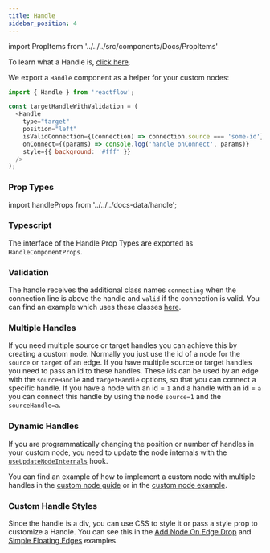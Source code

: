 ```yaml
---
title: Handle
sidebar_position: 4
---
```


import PropItems from '../../../src/components/Docs/PropItems'

To learn what a Handle is, [click here](/docs/overview/terms-and-definitions/#handles).

We export a `Handle` component as a helper for your custom nodes:

```js
import { Handle } from 'reactflow';

const targetHandleWithValidation = (
  <Handle
    type="target"
    position="left"
    isValidConnection={(connection) => connection.source === 'some-id'}
    onConnect={(params) => console.log('handle onConnect', params)}
    style={{ background: '#fff' }}
  />
);
```

### Prop Types

import handleProps from '../../../docs-data/handle';

<PropItems props={handleProps} />

<div style={{ marginBottom: 20 }} />

### Typescript

The interface of the Handle Prop Types are exported as `HandleComponentProps`.

### Validation

The handle receives the additional class names `connecting` when the connection line is above the handle and `valid` if the connection is valid. You can find an example which uses these classes [here](/docs/examples/interaction/validation/).

### Multiple Handles

If you need multiple source or target handles you can achieve this by creating a custom node. Normally you just use the id of a node for the `source` or `target` of an edge. If you have multiple source or target handles you need to pass an id to these handles. These ids can be used by an edge with the `sourceHandle` and `targetHandle` options, so that you can connect a specific handle. If you have a node with an id = `1` and a handle with an id = `a` you can connect this handle by using the node `source=1` and the `sourceHandle=a`.

### Dynamic Handles

If you are programmatically changing the position or number of handles in your custom node, you need to update the node internals with the [`useUpdateNodeInternals`](/docs/api/hooks/use-update-node-internals/) hook.

You can find an example of how to implement a custom node with multiple handles in the [custom node guide](/docs/guides/custom-nodes) or in the [custom node example](/docs/examples/nodes/custom-node/).

### Custom Handle Styles

Since the handle is a div, you can use CSS to style it or pass a style prop to customize a Handle. You can see this in the [Add Node On Edge Drop](/docs/examples/nodes/add-node-on-edge-drop/) and [Simple Floating Edges](/docs/examples/edges/simple-floating-edges/) examples.
